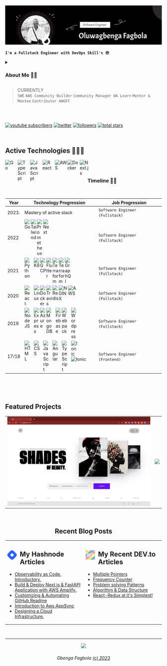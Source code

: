 ![Oluwagbenga Fagbola Banner Image](./banner-me.png)

**`I'm a Fullstack Engineer with DevOps Skill's 😎`**

<details>
 <summary><h3>About Me 👷🏾</h3></summary>

**I'm a Creative Engineer 🤩✨  with a comprehensive knowledge of the software development lifecycle, and expertise in ideating, designing, building, and maintaining software solutions**.
<br />
  
Having been in cahoots with a handful of successful start-ups, a couple of established companies, personal projects & development, relative academic course loads, and a continuous learning process has helped me grasp and fall deeply in love 😍 with software engineering and how best to evolve and orchestrate Software Development processes.
  <br />
  
  Thereby equipping me with the skillsets of engineering ideas into scalable products, maintaing and contributing to existing product. with the following breakdown.
  
1. The ability to design & architect large scalable apps using a collection of microservices.
2. Technical Know how to Deploy manage and maintain a multi-service app to the cloud via Docker and Kubernetes.
3. The ability to solve concurrency issues in a distributed systems environment.
4. Building a Server-Side Rendered App to render data from microservices.
5. Write comprehensive tests to ensure each service works as designed.

 <details> 
    <summary><h3>Hobbies 💫</h3></summary>
   
   - 📚 Studying (word of God, Tech, History etc..)
   - ✍🏾 Creative Writing
   - 🎮 Playing video games (FIFA, PES, COD)...
   - 🎧 Listening to music
   - 📸 Photography
   - 🍿 Watching Movies
   
   
> PREVIOUSLY <br />
`Microsoft Learn Student Ambassador` `GitHub Campus Expert (T)` `Ingressive Campus Ambassador`
<br />
</details>
</details>


> CURRENTLY <br />
`SWE` `AWS Community Builder` `Community Manager WA Learn` `Mentor & Mentee` `Contributor AWGFF `<br />
<br />


<br />
   <p align="left">
      <a href="https://www.youtube.com/@gbengafagbola">
         <img alt="youtube subscribers" title="Abeg Subscribe to my YouTube channel 😩" src="https://img.shields.io/badge/youtube-subscribe-red?style=for-the-badge&logo=youtube"/></a> 
      <a href="https://twitter.com/clouded_knight">
         <img alt="twitter" title="Biko Follow on twitter 👏🏻" src="https://img.shields.io/badge/twitter-follow-1155ba?style=for-the-badge&logo=twitter"/></a> 
      <a href="https://www.linkedin.com/in/gbengafagbola/">
         <img alt="followers" title="Ejoor Connect with me on linkedin 🥲" src="https://img.shields.io/badge/linkedin-connect-blue?style=for-the-badge&logo=linkedin"/></a>
      <a href="https://hashnode.com/@gbengafagbola">
         <img alt="total stars" title="Find time and read my articles 😊" src="https://img.shields.io/badge/hashnode-follow-1155ba?style=for-the-badge&logo=hashnode"/></a>
</p>

<br />



## Active Technologies 👨🏽‍💻

<img align="left" alt="Go" width="30px" style="padding-right:10px;" src="https://cdn.jsdelivr.net/gh/devicons/devicon/icons/go/go-original.svg" />
<img align="left" alt="TypeScript" width="30px" style="padding-right:10px;" src="https://cdn.jsdelivr.net/gh/devicons/devicon/icons/typescript/typescript-plain.svg" />
<img align="left" alt="JavaScript" width="30px" style="padding-right:10px;" src="https://cdn.jsdelivr.net/gh/devicons/devicon/icons/javascript/javascript-plain.svg" />
<img align="left" alt="React" width="30px" style="padding-right:10px;" src="https://cdn.jsdelivr.net/gh/devicons/devicon/icons/react/react-original.svg" />     
<img align="left" alt="AWS" width="40px" src="https://cdn.jsdelivr.net/gh/devicons/devicon/icons/amazonwebservices/amazonwebservices-original.svg" />
<img align="left" alt="Docker" width="40px" src="https://cdn.jsdelivr.net/gh/devicons/devicon/icons/docker/docker-original.svg" />
<img align="left" alt="Next.js" width="30px" src="https://cdn.jsdelivr.net/gh/devicons/devicon/icons/nextjs/nextjs-line.svg" /> 

<br />
<br />

<div align="center">

### Timeline 🚶🏾
<br />

| Year               | Technology Progression                                    |     Job Progression                  |
| ------------------ | --------------------------------------------------------- |--------------------------------------|
| 2023.              | Mastery of active stack                                   |  `Software Engineer (Fullstack)`     | 
| 2022               | <img align="left" alt="Go" width="20px" src="https://cdn.jsdelivr.net/gh/devicons/devicon/icons/go/go-original.svg" /> <img align="left" alt="Tailwind" width="20px" src="https://cdn.jsdelivr.net/gh/devicons/devicon/icons/tailwindcss/tailwindcss-plain.svg" /> <img align="left" alt="Prometheus" width="20px" src="https://cdn.jsdelivr.net/gh/devicons/devicon/icons/prometheus/prometheus-original.svg" /> <img align="left" alt="Next" width="20px" src="https://cdn.jsdelivr.net/gh/devicons/devicon/icons/nextjs/nextjs-line.svg" /> |    `Software Engineer (Fullstack)`   |
| 2021               |  <img align="left" alt="Python" width="20px" style="padding-right:10px;" src="https://cdn.jsdelivr.net/gh/devicons/devicon/icons/python/python-plain.svg" /> <img align="left" alt="K8" width="20px" src="https://cdn.jsdelivr.net/gh/devicons/devicon/icons/kubernetes/kubernetes-plain.svg" /> <img align="left" alt="GCP" width="20px" src="https://cdn.jsdelivr.net/gh/devicons/devicon/icons/googlecloud/googlecloud-original.svg" /> <img align="left" alt="Flutter" width="20px" src="https://cdn.jsdelivr.net/gh/devicons/devicon/icons/flutter/flutter-original.svg" />  <img align="left" alt="Terraform" width="20px"  src="https://cdn.jsdelivr.net/gh/devicons/devicon/icons/terraform/terraform-original.svg" /> <img align="left" alt="Terraform" width="20px" src="https://cdn.jsdelivr.net/gh/devicons/devicon/icons/ansible/ansible-original.svg" />  <img align="left" alt="GraphQl" width="20px" src="https://cdn.jsdelivr.net/gh/devicons/devicon/icons/graphql/graphql-plain.svg" />  | `Software Engineer (Fullstack)`  |
| 2020               | <img align="left" alt="React" width="20px" style="padding-right:10px;" src="https://cdn.jsdelivr.net/gh/devicons/devicon/icons/react/react-original.svg" /> <img align="left" alt="Linux" width="20px" src="https://cdn.jsdelivr.net/gh/devicons/devicon/icons/linux/linux-original.svg" /> <img align="left" alt="Docker" width="20px" src="https://cdn.jsdelivr.net/gh/devicons/devicon/icons/docker/docker-original.svg" /> <img align="left" alt="Travis" width="20px" src="https://cdn.jsdelivr.net/gh/devicons/devicon/icons/travis/travis-plain.svg" /> <img align="left" alt="Redis" width="20px" src="https://cdn.jsdelivr.net/gh/devicons/devicon/icons/redis/redis-plain.svg" /> <img align="left" alt="NGINX" width="30px" src="https://cdn.jsdelivr.net/gh/devicons/devicon/icons/nginx/nginx-original.svg" /> <img  align="left" alt="AWS" width="30px" src="https://cdn.jsdelivr.net/gh/devicons/devicon/icons/amazonwebservices/amazonwebservices-original.svg" /> |   `Software Engineer (Fullstack)`                                   |
| 2019               |  <img align="left" alt="NodeJS" width="20px" style="padding-right:10px;" src="https://cdn.jsdelivr.net/gh/devicons/devicon/icons/nodejs/nodejs-original.svg" /> <img align="left" alt="Express" width="20px" src="https://cdn.jsdelivr.net/gh/devicons/devicon/icons/express/express-original.svg" /> <img align="left" alt="Azure" width="20px" src="https://cdn.jsdelivr.net/gh/devicons/devicon/icons/azure/azure-original.svg" />   <img align="left" alt="MongoDB" width="20px" style="padding-right:10px;" src="https://cdn.jsdelivr.net/gh/devicons/devicon/icons/mongodb/mongodb-original.svg" /> <img align="left" alt="Firebase" width="20px" src="https://cdn.jsdelivr.net/gh/devicons/devicon/icons/firebase/firebase-plain.svg" />  <img align="left" alt="Webpack" width="20px" style="padding-right:10px;" src="https://cdn.jsdelivr.net/gh/devicons/devicon/icons/webpack/webpack-original.svg" />   <img align="left" alt="Wordpress" width="20px" src="https://cdn.jsdelivr.net/gh/devicons/devicon/icons/wordpress/wordpress-plain.svg" /> |    `Software Engineer (Fullstack)`                                     |
| 17/18               | <img align="left" alt="HTML" width="20px" style="padding-right:10px;" src="https://cdn.jsdelivr.net/gh/devicons/devicon/icons/html5/html5-plain.svg" />  <img align="left" alt="CSS" width="20px" style="padding-right:10px;" src="https://cdn.jsdelivr.net/gh/devicons/devicon/icons/css3/css3-plain.svg" /> <img align="left" alt="JavaScript" width="20px" style="padding-right:10px;" src="https://cdn.jsdelivr.net/gh/devicons/devicon/icons/javascript/javascript-plain.svg" />  <img align="left" alt="Angular" width="20px" style="padding-right:10px;" src="https://cdn.jsdelivr.net/gh/devicons/devicon/icons/angularjs/angularjs-plain.svg" /> <img align="left" alt="TypeScript" width="20px" style="padding-right:10px;" src="https://cdn.jsdelivr.net/gh/devicons/devicon/icons/typescript/typescript-plain.svg" /> <img align="left" alt="Ionic" width="20px" style="padding-right:10px;" src="https://cdn.jsdelivr.net/gh/devicons/devicon/icons/ionic/ionic-original.svg" /> <img alt="Ionic" width="20px" style="padding-right:10px;" src="https://cdn.jsdelivr.net/gh/devicons/devicon/icons/bootstrap/bootstrap-original.svg" />                                                          |   `Software Engineer (Frontend)`                    |

</div>

<br />
<br />
<br />

## Featured Projects

<table>
  <tr>
    <td><a href="https://www.linkedin.com/feed/update/urn:li:activity:7010228786956808193/?updateEntityUrn=urn%3Ali%3Afs_feedUpdate%3A%28V2%2Curn%3Ali%3Aactivity%3A7010228786956808193%29"><img src="shopping-mall.png" /></a> <a></a></td>
  <!--  <td><a href="https://github.com/gbengafagbola/gbengafagbola/"><img src="read-me.png" /></a> <a></a></td> -->
        <td><a href="https://www.linkedin.com/feed/update/urn:li:activity:6861733348750966784/?updateEntityUrn=urn%3Ali%3Afs_feedUpdate%3A%28V2%2Curn%3Ali%3Aactivity%3A6861733348750966784%29"><img src="news-agency.png" /></a>  <a></a></td>
  </tr>
</table>


<br>
<div align="center">

## Recent Blog Posts

<table><tr><td valign="top" width="50%">

## <a href="https://dev.to/clouded_knight"><img align="left" alt="Dev.To Profile" width="30px" style="padding-right:10px;" src="https://github.com/gbengafagbola/gbengafagbola/blob/main/hashnode.png?raw=true" title="DEV" alt="DEV" width="25"/></a> My Hashnode Articles   
 
<!-- HASHNODE-BLOG-LIST:START -->
- [Observability as Code. Introductory.](https://gbengafagbola.hashnode.dev/observability-as-code-introductory)
- [Build &amp; Deploy Next.js &amp; FastAPI  Application with AWS Amplify.](https://gbengafagbola.hashnode.dev/build-deploy-nextjs-fastapi-application-with-aws-amplify)
- [Customizing &amp; Automating GitHub Readme](https://gbengafagbola.hashnode.dev/customizing-automating-github-readme)
- [Introduction to Aws AppSync](https://gbengafagbola.hashnode.dev/introduction-to-aws-appsync)
- [Designing a Cloud Infrastructure.](https://gbengafagbola.hashnode.dev/designing-a-cloud-infrastructure)
<!-- HASHNODE-BLOG-LIST:END -->
 
</td><td valign="top" width="50%">

## <a href="https://dev.to/clouded_knight"><img align="left" alt="React" width="30px" style="padding-right:10px;" src="https://github.com/gbengafagbola/gbengafagbola/blob/main/devto.png?raw=true" title="DEV" alt="DEV" width="25"/></a>     My Recent DEV.to Articles 
 <!-- DEVTO-BLOG-LIST:START -->
- [Multiple Pointers](https://dev.to/clouded_knight/multiple-pointers-592h)
- [Frequency Counter](https://dev.to/clouded_knight/frequency-counter-hl0)
- [Problem solving Patterns](https://dev.to/clouded_knight/problem-solving-patterns-2iib)
- [Algorithm &amp; Data Structure](https://dev.to/clouded_knight/algorithm-data-structure-59e0)
- [React-Redux at it&#39;s Simplest!](https://dev.to/clouded_knight/react-redux-at-its-simplest-2kep)
<!-- DEVTO-BLOG-LIST:END -->

</td></tr></table>
</div>

<br />

-----
<div align="center">  
    <img src="https://forthebadge.com/images/badges/built-with-love.svg" /> 
      <h6>Gbenga Fagbola <a href="https://linkedin.com/in/gbengafagbola">(c) 2023 </a></h6>    
</div>
</div>
